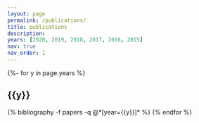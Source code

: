 ```yaml
---
layout: page
permalink: /publications/
title: publications
description:
years: [2020, 2019, 2018, 2017, 2016, 2015]
nav: true
nav_order: 1
---
```

<!-- _pages/publications.md -->

<div class="publications">

{%- for y in page.years %}

<h2 class="year">{{y}}</h2>
  {% bibliography -f papers -q @*[year={{y}}]* %}
{% endfor %}

</div>
